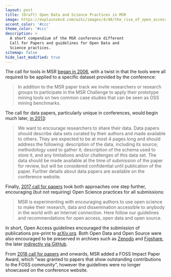 ```yaml
---
layout: post
title: (Draft) Open Data and Science Practices in MSR
image: https://explainxkcd.com/wiki/images/4/48/the_rise_of_open_access.jpg
accent_color: '#ccc'
theme_color: '#ccc'
description: >
  A short compendium of the MSR conference different
  Call for Papers and guidelines for Open Data and 
  Science practices.
sitemap: false
hide_last_modified: true
---
```



The call for tools in MSR [began in 2006](http://2006.msrconf.org/), with a twist in that the tools were all required to be applied to a specific dataset provided by the conference:

> In addition to the MSR paper track we invite researchers or research groups to participate in the MSR Challenge to apply their prototype mining tools on two common case studies that can be seen as OSS mining benchmarks. 

The call for data papers, particularly unique in conferences, would begin much later, [in 2013](http://2013.msrconf.org/):

> We want to encourage researchers to share their data. Data papers should describe data sets curated by their authors and made available to others. They are expected to be at most 4 pages long and should address the following: description of the data, including its source; methodology used to gather it; description of the schema used to store it, and any limitations and/or challenges of this data set. The data should be made available at the time of submission of the paper for review, but will be considered confidential until publication of the paper. Further details about data papers are available on the conference website.

Finally, [2017 call for papers](https://2017.msrconf.org/#/home) took both approaches one step further, encouraging (but not requiring) Open Science practices for all submissions:

> MSR is experimenting with encouraging authors to use open science to make their research, data and dissemination accessible to anybody in the world with an Internet connection. Here follow our guidelines and recommendations for open access, open data and open source.

In short, Open Access guidelines encouraged the submission of publications pre-print to [arXiv.org](http://arxiv.org/). Both Open Data and Open Source were also encouraged to be preserved in archives such as [Zenodo](http://zenodo.org/) and [Figshare](http://figshare.com/), the later [indirectly via GitHub](https://guides.github.com/activities/citable-code/).

From [2018 call for papers](https://2018.msrconf.org/) and onwards, MSR added a FOSS Impact Paper Award, which "was granted to papers that show outstanding contributions to the FOSS community", however the guidelines were no longer showcased on the conference website. 